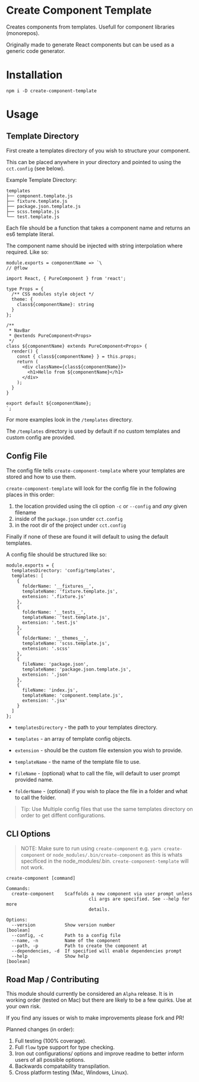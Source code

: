 # Create Component Template

Creates components from templates. Usefull for component libraries (monorepos).

Originally made to generate React components but can be used as a generic code generator.

# Installation

`npm i -D create-component-template`

# Usage

## Template Directory

First create a templates directory of you wish to structure your component.

This can be placed anywhere in your directory and pointed to using the `cct.config` (see below).

Example Template Directory:

```
templates
├── component.template.js
├── fixture.template.js
├── package.json.template.js
├── scss.template.js
└── test.template.js
```

Each file should be a function that takes a component name and returns an es6 template literal.

The component name should be injected with string interpolation where required. Like so:

```
module.exports = componentName => `\
// @flow

import React, { PureComponent } from 'react';

type Props = {
  /** CSS modules style object */
  theme: {
    class${componentName}: string
  }
};

/**
 * NavBar
 * @extends PureComponent<Props>
 */
class ${componentName} extends PureComponent<Props> {
  render() {
    const { class${componentName} } = this.props;
    return (
      <div className={class${componentName}}>
        <h1>Hello from ${componentName}</h1>
      </div>
    );
  }
}

export default ${componentName};
`;
```

For more examples look in the `/templates` directory.

The `/templates` directory is used by default if no custom templates and custom config are provided.

## Config File

The config file tells `create-component-template` where your templates are stored and how to use them.

`create-component-template` will look for the config file in the following places in this order:

1. the location provided using the cli option `-c` or `--config` and *any* given filename
2. inside of the `package.json` under `cct.config`
3. in the root dir of the project under `cct.config`

Finally if none of these are found it will default to using the default templates.

A config file should be structured like so:

```
module.exports = {
  templatesDirectory: 'config/templates',
  templates: [
    {
      folderName: '__fixtures__',
      templateName: 'fixture.template.js',
      extension: '.fixture.js'
    },
    {
      folderName: '__tests__',
      templateName: 'test.template.js',
      extension: '.test.js'
    },
    {
      folderName: '__themes__',
      templateName: 'scss.template.js',
      extension: '.scss'
    },
    {
      fileName: 'package.json',
      templateName: 'package.json.template.js',
      extension: '.json'
    },
    {
      fileName: 'index.js',
      templateName: 'component.template.js',
      extension: '.jsx'
    }
  ]
};
```

- `templatesDirectory` - the path to your templates directory.
- `templates` - an array of template config objects.

- `extension` - should be the custom file extension you wish to provide.
- `templateName` - the name of the template file to use.
- `fileName` - (optional) what to call the file, will default to user prompt provided name.
- `folderName` - (optional) if you wish to place the file in a folder and what to call the folder.

> Tip: Use Multiple config files that use the same templates directory on order to get diffent configurations.

## CLI Options

> NOTE: Make sure to run using `create-component` e.g. `yarn create-component` or `node_modules/.bin/create-component` as this is whats specificed in the node_modules/.bin. `create-component-template` will not work.

```
create-component [command]

Commands:
  create-component    Scaffolds a new component via user prompt unless
                               cli args are specified. See --help for more
                               details.

Options:
  --version           Show version number                              [boolean]
  --config, -c        Path to a config file
  --name, -n          Name of the component
  --path, -p          Path to create the component at
  --dependencies, -d  If specified will enable dependencies prompt
  --help              Show help                                        [boolean]
```

## Road Map / Contributing

This module should currently be considered an `Alpha` release. It is in working order (tested on Mac) but there are likely to be a few quirks. Use at your own risk.  

If you find any issues or wish to make improvements please fork and PR!

Planned changes (in order):

1. Full testing (100% coverage).
2. Full `flow` type support for type checking.
3. Iron out configurations/ options and improve readme to better inform users of all possible options.
4. Backwards compatability transpilation.
5. Cross platform testing (Mac, Windows, Linux).
